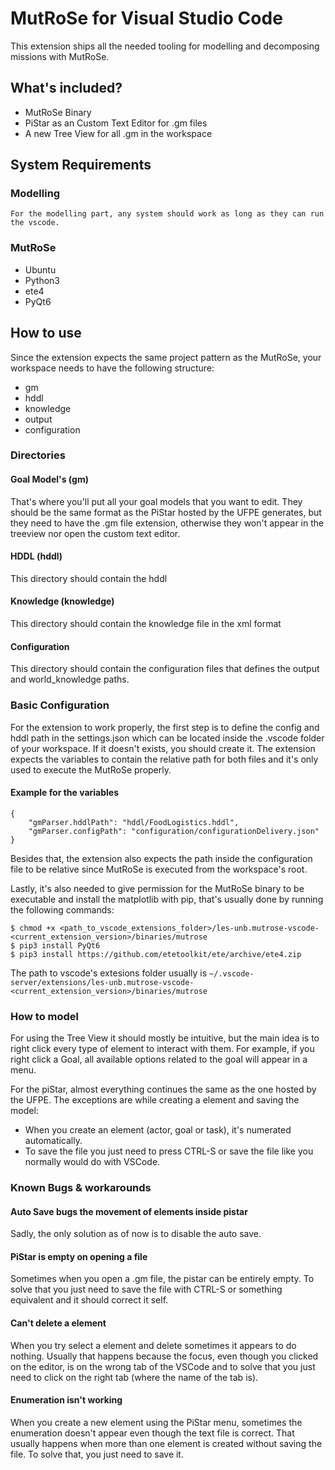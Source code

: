 # MutRoSe for Visual Studio Code
This extension ships all the needed tooling for modelling and decomposing missions with MutRoSe.
## What's included?
- MutRoSe Binary
- PiStar as an Custom Text Editor for .gm files
- A new Tree View for all .gm in the workspace

## System Requirements
### Modelling
	For the modelling part, any system should work as long as they can run the vscode.
### MutRoSe
- Ubuntu
- Python3
- ete4
- PyQt6

## How to use
Since the extension expects the same project pattern as the MutRoSe, your workspace needs to have the following structure:
- gm
- hddl
- knowledge
- output
- configuration
### Directories
#### Goal Model's (gm)
That's where you'll put all your goal models that you want to edit.
They should be the same format as the PiStar hosted by the UFPE generates, but they need to have the .gm file extension, otherwise they won't appear in the treeview nor open the custom text editor.

#### HDDL (hddl)
This directory should contain the hddl

#### Knowledge (knowledge)
This directory should contain the knowledge file in the xml format

#### Configuration 
This directory should contain the configuration files that defines the output and world_knowledge paths.

### Basic Configuration
For the extension to work properly, the first step is to define the config and hddl path in the settings.json which can be located inside the .vscode folder of your workspace. If it doesn't exists, you should create it.
The extension expects the variables to contain the relative path for both files and it's only used to execute the MutRoSe properly.
#### Example for the variables
```
{
	"gmParser.hddlPath": "hddl/FoodLogistics.hddl",
	"gmParser.configPath": "configuration/configurationDelivery.json"
}
```

Besides that, the extension also expects the path inside the configuration file to be relative since MutRoSe is executed from the workspace's root.

Lastly, it's also needed to give permission for the MutRoSe binary to be executable and install the matplotlib with pip, that's usually done by running the following commands:
```
$ chmod +x <path_to_vscode_extensions_folder>/les-unb.mutrose-vscode-<current_extension_version>/binaries/mutrose
$ pip3 install PyQt6
$ pip3 install https://github.com/etetoolkit/ete/archive/ete4.zip
```
The path to vscode's extesions folder usually is `~/.vscode-server/extensions/les-unb.mutrose-vscode-<current_extension_version>/binaries/mutrose`

### How to model
For using the Tree View it should mostly be intuitive, but the main idea is to right click every type of element to interact with them. For example, if you right click a Goal, all available options related to the goal will appear in a menu.

For the piStar, almost everything continues the same as the one hosted by the UFPE. The exceptions are while creating a element and saving the model:
- When you create an element (actor, goal or task), it's numerated automatically.
- To save the file you just need to press CTRL-S or save the file like you normally would do with VSCode.

### Known Bugs & workarounds
#### Auto Save bugs the movement of elements inside pistar
Sadly, the only solution as of now is to disable the auto save.
#### PiStar is empty on opening a file
Sometimes when you open a .gm file, the pistar can be entirely empty. To solve that you just need to save the file with CTRL-S or something equivalent and it should correct it self.
#### Can't delete a element
When you try select a element and delete sometimes it appears to do nothing. Usually that happens because the focus, even though you clicked on the editor, is on the wrong tab of the VSCode and to solve that you just need to click on the right tab (where the name of the tab is).
#### Enumeration isn't working
When you create a new element using the PiStar menu, sometimes the enumeration doesn't appear even though the text file is correct. That usually happens when more than one element is created without saving the file. To solve that, you just need to save it.